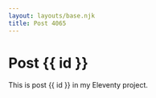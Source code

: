 ```yaml
---
layout: layouts/base.njk
title: Post 4065
---
```


# Post {{ id }}

This is post {{ id }} in my Eleventy project.
